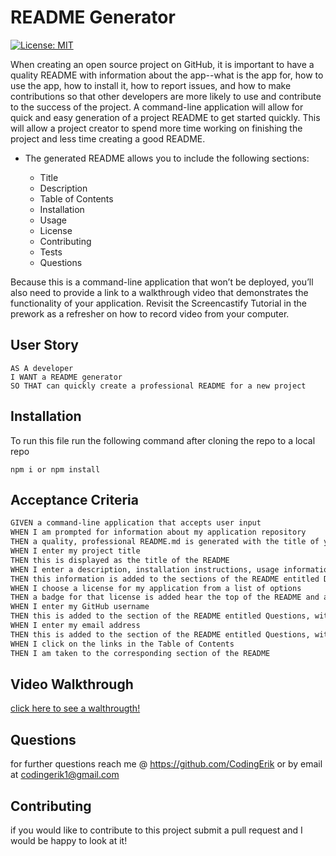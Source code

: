 # README Generator

[![License: MIT](https://img.shields.io/badge/License-MIT-yellow.svg)](https://opensource.org/licenses/MIT)

When creating an open source project on GitHub, it is important to have a quality README with information about the app--what is the app for, how to use the app, how to install it, how to report issues, and how to make contributions so that other developers are more likely to use and contribute to the success of the project. A command-line application will allow for quick and easy generation of a project README to get started quickly. This will allow a project creator to spend more time working on finishing the project and less time creating a good README.

* The generated README allows you to include the following sections: 

  * Title
  * Description
  * Table of Contents
  * Installation
  * Usage
  * License
  * Contributing
  * Tests
  * Questions

Because this is a command-line application that won’t be deployed, you’ll also need to provide a link to a walkthrough video that demonstrates the functionality of your application. Revisit the Screencastify Tutorial in the prework as a refresher on how to record video from your computer.

## User Story

```
AS A developer
I WANT a README generator
SO THAT can quickly create a professional README for a new project
```

## Installation

To run this file run the following command after cloning the repo to a local repo
```
npm i or npm install 
```

## Acceptance Criteria

```md
GIVEN a command-line application that accepts user input
WHEN I am prompted for information about my application repository
THEN a quality, professional README.md is generated with the title of your project and sections entitled Description, Table of Contents, Installation, Usage, License, Contributing, Tests, and Questions
WHEN I enter my project title
THEN this is displayed as the title of the README
WHEN I enter a description, installation instructions, usage information, contribution guidelines, and test instructions
THEN this information is added to the sections of the README entitled Description, Installation, Usage, Contributing, and Tests
WHEN I choose a license for my application from a list of options
THEN a badge for that license is added hear the top of the README and a notice is added to the section of the README entitled License that explains which license the application is covered under
WHEN I enter my GitHub username
THEN this is added to the section of the README entitled Questions, with a link to my GitHub profile
WHEN I enter my email address
THEN this is added to the section of the README entitled Questions, with instructions on how to reach me with additional questions
WHEN I click on the links in the Table of Contents
THEN I am taken to the corresponding section of the README
```

## Video Walkthrough 

[click here to see a walthrougth!](https://drive.google.com/file/d/1yRTHmh1IC1wHL__hx8Ca72S0LIgpbkZq/view)


## Questions

for further questions reach me @ https://github.com/CodingErik or by email at codingerik1@gmail.com





## Contributing

if you would like to contribute to this project submit a pull request and I would be happy to look at it!




